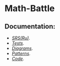 # Math-Battle

## Documentation:
- *[SRS(Ru)](https://github.com/IamKPOLLI/Math-Battle/blob/master/Documentation/Srs(Ru).md)*.
- *[Tests](https://github.com/IamKPOLLI/Math-Battle/blob/master/Test/TestPlan.md)*.
- *[Diagrams](https://github.com/IamKPOLLI/Math-Battle/tree/master/Diagrams)*.
- *[Patterns](https://github.com/IamKPOLLI/Math-Battle/blob/master/Patterns/patterns.md)*.
- *[Code](https://github.com/IamKPOLLI/Math-Battle/tree/master/Code)*.


